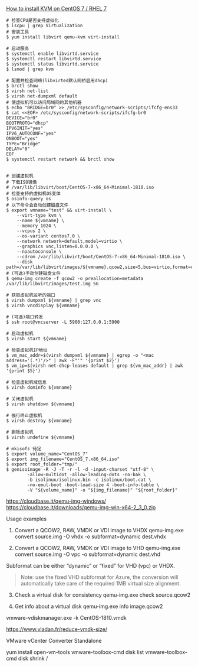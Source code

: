 [How to install KVM on CentOS 7 / RHEL 7 ](https://www.cyberciti.biz/faq/how-to-install-kvm-on-centos-7-rhel-7-headless-server/)
```shell
# 检查CPU是否支持虚拟化
$ lscpu | grep Virtualization
# 安装工具
$ yum install libvirt qemu-kvm virt-install

# 启动服务
$ systemctl enable libvirtd.service
$ systemctl restart libvirtd.service
$ systemctl status libvirtd.service
$ lsmod | grep kvm

# 配置并检查网络(libvirted默认网桥启用dhcp)
$ brctl show
$ virsh net-list
$ virsh net-dumpxml default
# 使虚拟机可以访问局域网的其他机器
$ echo "BRIDGE=br0" >> /etc/sysconfig/network-scripts/ifcfg-ens33
$ cat <<EOF> /etc/sysconfig/network-scripts/ifcfg-br0
DEVICE="br0"
BOOTPROTO="dhcp"
IPV6INIT="yes"
IPV6_AUTOCONF="yes"
ONBOOT="yes"
TYPE="Bridge"
DELAY="0"
EOF
$ systemctl restart network && brctl show


# 创建虚拟机
# 下载ISO镜像
# /var/lib/libvirt/boot/CentOS-7-x86_64-Minimal-1810.iso
# 检查支持的虚拟机OS变体
$ osinfo-query os
# 以下命令会自动创建磁盘文件
$ export vmname="test" && virt-install \
    --virt-type kvm \
    --name ${vmname} \
    --memory 1024 \
    --vcpus 2 \
    --os-variant centos7.0 \
    --network network=default,model=virtio \
    --graphics vnc,listen=0.0.0.0 \
    --noautoconsole \
    --cdrom /var/lib/libvirt/boot/CentOS-7-x86_64-Minimal-1810.iso \
    --disk path=/var/lib/libvirt/images/${vmname}.qcow2,size=5,bus=virtio,format=qcow2
# (可选)手动创建磁盘文件
$ qemu-img create -f qcow2 -o preallocation=metadata /var/lib/libvirt/images/test.img 5G

# 获取虚拟机监听的端口
$ virsh dumpxml ${vmname} | grep vnc
$ virsh vncdisplay ${vmname}

# (可选)端口转发
$ ssh root@vncserver -L 5900:127.0.0.1:5900

# 启动虚拟机
$ virsh start ${vmname}

# 检查虚拟机IP地址
$ vm_mac_addr=$(virsh dumpxml ${vmname} | egrep -o "<mac address='(.*)'/>" | awk -F"'" '{print $2}')
$ vm_ip=$(virsh net-dhcp-leases default | grep ${vm_mac_addr} | awk '{print $5}')

# 检查虚拟机域信息
$ virsh dominfo ${vmname}

# 关闭虚拟机
$ virsh shutdown ${vmname}

# 强行终止虚拟机
$ virsh destroy ${vmname}

# 删除虚拟机
$ virsh undefine ${vmname}

# mkisofs 待定
$ export volume_name="CentOS_7"
$ export img_filename="CentOS_7.x86_64.iso"
$ export root_folder="tmp/"
$ genisoimage -R -J -T -r -l -d -input-charset "utf-8" \
        -allow-multidot -allow-leading-dots -no-bak \
        -b isolinux/isolinux.bin -c isolinux/boot.cat \
        -no-emul-boot -boot-load-size 4 -boot-info-table \
        -V "${volume_name}" -o "${img_filename}" "${root_folder}"
```


https://cloudbase.it/qemu-img-windows/
https://cloudbase.it/downloads/qemu-img-win-x64-2_3_0.zip


Usage examples

1. Convert a QCOW2, RAW, VMDK or VDI image to VHDX
qemu-img.exe convert source.img -O vhdx -o subformat=dynamic dest.vhdx

2. Convert a QCOW2, RAW, VMDK or VDI image to VHD
qemu-img.exe convert source.img -O vpc -o subformat=dynamic dest.vhd

Subformat can be either “dynamic” or “fixed” for VHD (vpc) or VHDX.

> Note: use the fixed VHD subformat for Azure, the conversion will 
  automatically take care of  the required 1MB virtual size alignment.

3. Check a virtual disk for consistency
qemu-img.exe check source.qcow2

4. Get info about a virtual disk
qemu-img.exe info image.qcow2


vmware-vdiskmanager.exe -k CentOS-1810.vmdk



https://www.vladan.fr/reduce-vmdk-size/

VMware vCenter Converter Standalone

yum install open-vm-tools
vmware-toolbox-cmd disk list
vmware-toolbox-cmd disk shrink /